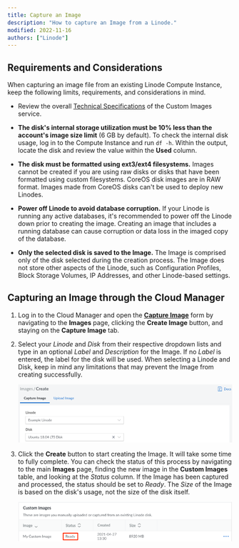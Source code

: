 ```yaml
---
title: Capture an Image
description: "How to capture an Image from a Linode."
modified: 2022-11-16
authors: ["Linode"]
---
```


## Requirements and Considerations

When capturing an image file from an existing Linode Compute Instance, keep the following limits, requirements, and considerations in mind.

- Review the overall [Technical Specifications](/docs/products/tools/images/#technical-specifications) of the Custom Images service.

- **The disk's internal storage utilization must be 10% less than the account's image size limit** (6 GB by default). To check the internal disk usage, log in to the Compute Instance and run `df -h`. Within the output, locate the disk and review the value within the **Used** column.

- **The disk must be formatted using ext3/ext4 filesystems.** Images cannot be created if you are using raw disks or disks that have been formatted using custom filesystems. CoreOS disk images are in RAW format. Images made from CoreOS disks can't be used to deploy new Linodes.

- **Power off Linode to avoid database corruption.** If your Linode is running any active databases, it's recommended to power off the Linode down prior to creating the image. Creating an image that includes a running database can cause corruption or data loss in the imaged copy of the database.

- **Only the selected disk is saved to the Image.** The Image is comprised only of the disk selected during the creation process. The Image does not store other aspects of the Linode, such as Configuration Profiles, Block Storage Volumes, IP Addresses, and other Linode-based settings.

## Capturing an Image through the Cloud Manager

1. Log in to the Cloud Manager and open the **[Capture Image](https://cloud.linode.com/images/create/disk)** form by navigating to the **Images** page, clicking the **Create Image** button, and staying on the **Capture Image** tab.

1. Select your *Linode* and *Disk* from their respective dropdown lists and type in an optional *Label* and *Description* for the Image. If no *Label* is entered, the label for the disk will be used. When selecting a Linode and Disk, keep in mind any limitations that may prevent the Image from creating successfully.

    ![Select the Linode and disk](images-capture.png "Select the Linode and disk")

1. Click the **Create** button to start creating the Image. It will take some time to fully complete. You can check the status of this process by navigating to the main **Images** page, finding the new image in the **Custom Images** table, and looking at the *Status* column. If the Image has been captured and processed, the status should be set to *Ready*. The *Size* of the Image is based on the disk's usage, not the size of the disk itself.

    ![Image status](images-capture-status.png "Image status")
